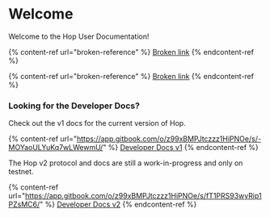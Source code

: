 # Welcome

Welcome to the Hop User Documentation!

{% content-ref url="broken-reference" %}
[Broken link](broken-reference)
{% endcontent-ref %}

{% content-ref url="broken-reference" %}
[Broken link](broken-reference)
{% endcontent-ref %}

### Looking for the Developer Docs?

Check out the v1 docs for the current version of Hop.

{% content-ref url="https://app.gitbook.com/o/z99xBMPJtczzz1HiPNOe/s/-MOYaoULYuKq7wLWewmU/" %}
[Developer Docs v1](https://app.gitbook.com/o/z99xBMPJtczzz1HiPNOe/s/-MOYaoULYuKq7wLWewmU/)
{% endcontent-ref %}

The Hop v2 protocol and docs are still a work-in-progress and only on testnet.

{% content-ref url="https://app.gitbook.com/o/z99xBMPJtczzz1HiPNOe/s/fT1PRS93wyRip1PZsMC6/" %}
[Developer Docs v2](https://app.gitbook.com/o/z99xBMPJtczzz1HiPNOe/s/fT1PRS93wyRip1PZsMC6/)
{% endcontent-ref %}
